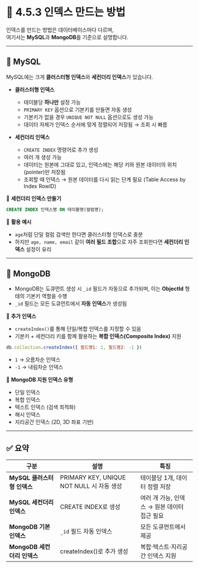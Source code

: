 # 📘 4.5.3 인덱스 만드는 방법

인덱스를 만드는 방법은 데이터베이스마다 다르며,  
여기서는 **MySQL**과 **MongoDB**를 기준으로 설명합니다.

---

## 📌 MySQL

MySQL에는 크게 **클러스터형 인덱스**와 **세컨더리 인덱스**가 있습니다.  

- **클러스터형 인덱스**
  - 테이블당 **하나만** 설정 가능
  - `PRIMARY KEY` 옵션으로 기본키를 만들면 자동 생성
  - 기본키가 없을 경우 `UNIQUE NOT NULL` 옵션으로도 생성 가능
  - 데이터 자체가 인덱스 순서에 맞게 정렬되어 저장됨 → 조회 시 빠름

- **세컨더리 인덱스**
  - `CREATE INDEX` 명령어로 추가 생성
  - 여러 개 생성 가능
  - 데이터는 원본에 그대로 있고, 인덱스에는 해당 키와 원본 데이터의 위치(pointer)만 저장됨
  - 조회할 때 인덱스 → 원본 데이터를 다시 읽는 단계 필요 (Table Access by Index RowID)

📍 **세컨더리 인덱스 만들기**

```sql
CREATE INDEX 인덱스명 ON 테이블명(컬럼명);
```

📍 **활용 예시**
- `age`처럼 단일 컬럼 검색만 한다면 클러스터형 인덱스로 충분  
- 하지만 `age, name, email` 같이 **여러 필드 조합**으로 자주 조회한다면 **세컨더리 인덱스** 설정이 유리  

---

## 📌 MongoDB

- MongoDB는 도큐먼트 생성 시 `_id` 필드가 자동으로 추가되며, 이는 **ObjectId** 형태의 기본키 역할을 수행  
- `_id` 필드는 모든 도큐먼트에서 **자동 인덱스**가 생성됨

📍 **추가 인덱스**
- `createIndex()`를 통해 단일/복합 인덱스를 지정할 수 있음
- 기본키 + 세컨더리 키를 함께 활용하는 **복합 인덱스(Composite Index)** 지원

```javascript
db.collection.createIndex({ 필드명1: 1, 필드명2: -1 })
```

- `1` → 오름차순 인덱스  
- `-1` → 내림차순 인덱스  

📍 **MongoDB 지원 인덱스 유형**
- 단일 인덱스
- 복합 인덱스
- 텍스트 인덱스 (검색 최적화)
- 해시 인덱스
- 지리공간 인덱스 (2D, 3D 좌표 기반)

---

## ✅ 요약

| 구분 | 설명 | 특징 |
|------|------|------|
| **MySQL 클러스터형 인덱스** | PRIMARY KEY, UNIQUE NOT NULL 시 자동 생성 | 테이블당 1개, 데이터 정렬 저장 |
| **MySQL 세컨더리 인덱스** | CREATE INDEX로 생성 | 여러 개 가능, 인덱스 → 원본 데이터 접근 필요 |
| **MongoDB 기본 인덱스** | `_id` 필드 자동 인덱스 | 모든 도큐먼트에서 제공 |
| **MongoDB 세컨더리 인덱스** | createIndex()로 추가 생성 | 복합·텍스트·지리공간 인덱스 지원 |
